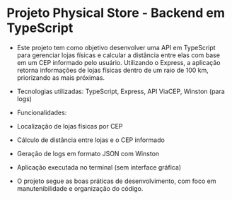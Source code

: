 # Projeto Physical Store - Backend em TypeScript

* Este projeto tem como objetivo desenvolver uma API em TypeScript para gerenciar lojas físicas e calcular a distância entre elas com base em um CEP informado pelo usuário. Utilizando o Express, a aplicação retorna informações de lojas físicas dentro de um raio de 100 km, priorizando as mais próximas.

* Tecnologias utilizadas: TypeScript, Express, API ViaCEP, Winston (para logs) 
* Funcionalidades:
* Localização de lojas físicas por CEP
* Cálculo de distância entre lojas e o CEP informado
* Geração de logs em formato JSON com Winston
* Aplicação executada no terminal (sem interface gráfica)
* O projeto segue as boas práticas de desenvolvimento, com foco em manutenibilidade e organização do código.
